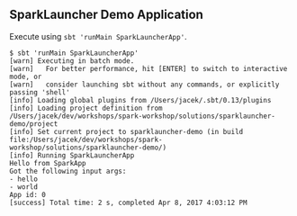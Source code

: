 ## SparkLauncher Demo Application

Execute using `sbt 'runMain SparkLauncherApp'`.

    $ sbt 'runMain SparkLauncherApp'
    [warn] Executing in batch mode.
    [warn]   For better performance, hit [ENTER] to switch to interactive mode, or
    [warn]   consider launching sbt without any commands, or explicitly passing 'shell'
    [info] Loading global plugins from /Users/jacek/.sbt/0.13/plugins
    [info] Loading project definition from /Users/jacek/dev/workshops/spark-workshop/solutions/sparklauncher-demo/project
    [info] Set current project to sparklauncher-demo (in build file:/Users/jacek/dev/workshops/spark-workshop/solutions/sparklauncher-demo/)
    [info] Running SparkLauncherApp
    Hello from SparkApp
    Got the following input args:
    - hello
    - world
    App id: 0
    [success] Total time: 2 s, completed Apr 8, 2017 4:03:12 PM
